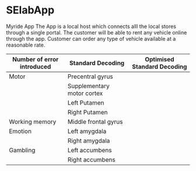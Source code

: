 # SElabApp
Myride App
The App is a local host which connects alll the local stores through a single portal.
The customer will be able to rent any vehicle online through the app.
Customer can order any type of vehicle available at a reasonable rate. 

| Number of error introduced | Standard Decoding |  Optimised Standard Decoding  |
 | -------- | ---- | -------- |
 | Motor | Precentral gyrus |
 || Supplementary motor cortex |
 || Left Putamen |
 || Right Putamen |
 | Working memory | Middle frontal gyrus |
 | Emotion | Left amygdala |
 || Right amygdala |
 | Gambling | Left accumbens |
 || Right accumbens |
